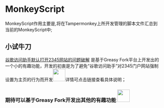 # MonkeyScript
MonkeyScript作用主要是,将在Tampermonkey上所开发管理的脚本文件汇总到当前的MonkeyScript中;
## 小试牛刀
[谷歌访问助手默认打开2345网站的问题破解](https://github.com/DearZh/MonkeyScript/tree/master/%E8%B0%B7%E6%AD%8C%E8%AE%BF%E9%97%AE%E5%8A%A9%E6%89%8B%E9%BB%98%E8%AE%A4%E6%89%93%E5%BC%802345%E7%BD%91%E7%AB%99%E7%9A%84%E9%97%AE%E9%A2%98%E7%A0%B4%E8%A7%A3) 是基于Greasy Fork平台上开发出的一个小的有趣功能，开发的初衷是为了避免“谷歌访问助手”对2345门户网站强制设置为主页的行为而开发<img src="https://timgsa.baidu.com/timg?image&amp;quality=80&amp;size=b9999_10000&amp;sec=1548771087717&amp;di=d468ae9856fb7de23e642c57dae344d9&amp;imgtype=0&amp;src=http%3A%2F%2Fb.hiphotos.baidu.com%2Fimage%2Fpic%2Fitem%2F4034970a304e251f7c8412bfac86c9177f3e5302.jpg" width="40px" height="40px">详情可点击链接查看具体说明；

### 期待可以基于Greasy Fork开发出其他的有趣功能 <img src="https://ss3.bdstatic.com/70cFv8Sh_Q1YnxGkpoWK1HF6hhy/it/u=2009454547,3073353198&fm=26&gp=0.jpg" width="40px" height="40px">
